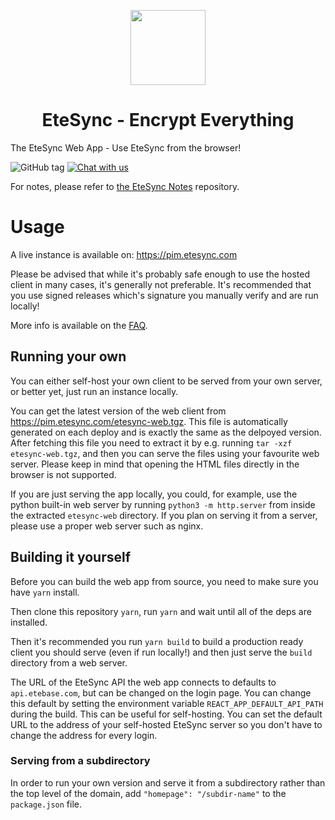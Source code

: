 <p align="center">
  <img width="120" src="src/images/logo.svg" />
  <h1 align="center">EteSync - Encrypt Everything</h1>
</p>

The EteSync Web App - Use EteSync from the browser!


![GitHub tag](https://img.shields.io/github/tag/etesync/etesync-web.svg)
[![Chat with us](https://img.shields.io/badge/chat-IRC%20|%20Matrix%20|%20Web-blue.svg)](https://www.etebase.com/community-chat/)

For notes, please refer to [the EteSync Notes](https://github.com/etesync/etesync-notes/) repository.

# Usage

A live instance is available on: https://pim.etesync.com

Please be advised that while it's probably safe enough to use the hosted client
in many cases, it's generally not preferable. It's recommended that you use signed
releases which's signature you manually verify and are run locally!

More info is available on the [FAQ](https://www.etesync.com/faq/#web-client).

## Running your own

You can either self-host your own client to be served from your own server, or
better yet, just run an instance locally.

You can get the latest version of the web client from https://pim.etesync.com/etesync-web.tgz. This
file is automatically generated on each deploy and is exactly the same as the delpoyed version.
After fetching this file you need to extract it by e.g. running `tar -xzf etesync-web.tgz`, and then
you can serve the files using your favourite web server. Please keep in mind that opening the HTML files
directly in the browser is not supported.

If you are just serving the app locally, you could, for example, use the python built-in web server by
running `python3 -m http.server` from inside the extracted `etesync-web` directory. If you plan on
serving it from a server, please use a proper web server such as nginx.

## Building it yourself

Before you can build the web app from source, you need to make sure you have `yarn` install.

Then clone this repository `yarn`, run `yarn` and wait until all of the deps are installed.

Then it's recommended you run `yarn build` to build a production ready client you should serve
(even if run locally!) and then just serve the `build` directory from a web server.

The URL of the EteSync API the web app connects to defaults to `api.etebase.com`, but can be changed on
the login page. You can change this default by setting the environment variable `REACT_APP_DEFAULT_API_PATH`
during the build. This can be useful for self-hosting. You can set the default URL to the address
of your self-hosted EteSync server so you don't have to change the address for every login.

### Serving from a subdirectory

In order to run your own version and serve it from a subdirectory rather than the top level of the domain, add `"homepage": "/subdir-name"` to the `package.json` file.
